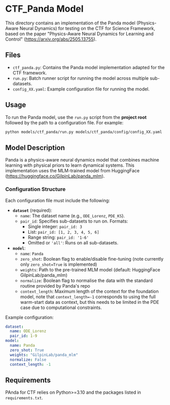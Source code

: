 # CTF_Panda Model

This directory contains an implementation of the Panda model (Physics-Aware Neural Dynamics) for testing on the CTF for Science Framework, based on the paper "Physics-Aware Neural Dynamics for Learning and Control" (https://arxiv.org/abs/2505.13755).

## Files
- `ctf_panda.py`: Contains the Panda model implementation adapted for the CTF framework.
- `run.py`: Batch runner script for running the model across multiple sub-datasets.
- `config_XX.yaml`: Example configuration file for running the model.

## Usage

To run the Panda model, use the `run.py` script from the **project root** followed by the path to a configuration file. For example:

```bash
python models/ctf_panda/run.py models/ctf_panda/config/config_XX.yaml
```

## Model Description

Panda is a physics-aware neural dynamics model that combines machine learning with physical priors to learn dynamical systems. This implementation uses the MLM-trained model from HuggingFace (https://huggingface.co/GilpinLab/panda_mlm).

### Configuration Structure

Each configuration file must include the following:
- **`dataset`** (required):
  - `name`: The dataset name (e.g., `ODE_Lorenz`, `PDE_KS`).
  - `pair_id`: Specifies sub-datasets to run on. Formats:
    - Single integer: `pair_id: 3`
    - List: `pair_id: [1, 2, 3, 4, 5, 6]`
    - Range string: `pair_id: '1-6'`
    - Omitted or `'all'`: Runs on all sub-datasets.
- **`model`**:
  - `name`: `Panda`
  - `zero_shot`: Boolean flag to enable/disable fine-tuning (note currently only `zero_shot=True` is implemented)
  - `weights`: Path to the pre-trained MLM model (default: HuggingFace GilpinLab/panda_mlm)
  - `normalize`: Boolean flag to normalise the data with the standard routine provided by Panda's repo
  - `context_length`: Maximum length of the context for the foundation model, note that `context_length=-1` corresponds to using the full warm-start data as context, but this needs to be limited in the PDE case due to computational constraints.
  

Example configuration:
```yaml
dataset:
  name: ODE_Lorenz
  pair_id: 1-9 
model:
  name: Panda
  zero_shot: True
  weights: "GilpinLab/panda_mlm"
  normalize: False
  context_length: -1
```

## Requirements

PAnda for CTF relies on Python>=3.10 and the packages listed in `requirements.txt`.